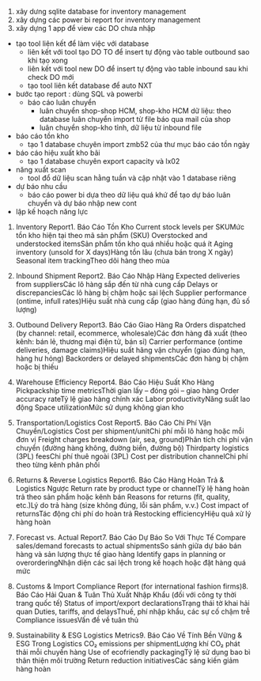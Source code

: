 1. xây dưng sqlite database for inventory management
2. xây dựng các power bi report for inventory management
3. xây dựng 1 app để view các DO chưa nhập 


- tạo tool liên kết để làm việc với database
  - liên kết với tool tạo DO TO để insert tự động vào table outbound sao khi tạo xong
  - liên kết với tool new DO để insert tự động vào table inbound sau khi check DO mới
  - tạo tool liên kết database để auto NXT
- bước tạo report : dùng SQL và powerbi
  - báo cáo luân chuyển
    - luân chuyển shop-shop HCM, shop-kho HCM dữ liệu: theo database luân chuyển import từ file báo qua mail của shop
    - luân chuyển shop-kho tỉnh, dữ liệu từ inbound file
- báo cáo tồn kho
  - tạo 1 database chuyên import zmb52 của thư mục báo cáo tồn ngày
- báo cáo hiệu xuất kho bãi
  - tạo 1 database chuyên export capacity và lx02
- năng xuất scan
  - tool đổ dữ liệu scan hằng tuần và cập nhật vào 1 database riêng
- dự báo nhu cầu
  - báo cáo power bi dựa theo dữ liệu quá khứ để tạo dự báo luân chuyển và dự báo nhập new cont
- lập kế hoạch năng lực



1. Inventory Report1. Báo Cáo Tồn Kho
Current stock levels per SKUMức tồn kho hiện tại theo mã sản phẩm (SKU)
Overstocked and understocked itemsSản phẩm tồn kho quá nhiều hoặc quá ít
Aging inventory (unsold for X days)Hàng tồn lâu (chưa bán trong X ngày)
Seasonal item trackingTheo dõi hàng theo mùa

2. Inbound Shipment Report2. Báo Cáo Nhập Hàng
Expected deliveries from suppliersCác lô hàng sắp đến từ nhà cung cấp
Delays or discrepanciesCác lô hàng bị chậm hoặc sai lệch
Supplier performance (ontime, infull rates)Hiệu suất nhà cung cấp (giao hàng đúng hạn, đủ số lượng)

3. Outbound Delivery Report3. Báo Cáo Giao Hàng Ra
Orders dispatched (by channel: retail, ecommerce, wholesale)Các đơn hàng đã xuất (theo kênh: bán lẻ, thương mại điện tử, bán sỉ)
Carrier performance (ontime deliveries, damage claims)Hiệu suất hãng vận chuyển (giao đúng hạn, hàng hư hỏng)
Backorders or delayed shipmentsCác đơn hàng bị chậm hoặc bị thiếu

4. Warehouse Efficiency Report4. Báo Cáo Hiệu Suất Kho Hàng
Pickpackship time metricsThời gian lấy – đóng gói – giao hàng
Order accuracy rateTỷ lệ giao hàng chính xác
Labor productivityNăng suất lao động
Space utilizationMức sử dụng không gian kho

5. Transportation/Logistics Cost Report5. Báo Cáo Chi Phí Vận Chuyển/Logistics
Cost per shipment/unitChi phí mỗi lô hàng hoặc mỗi đơn vị
Freight charges breakdown (air, sea, ground)Phân tích chi phí vận chuyển (đường hàng không, đường biển, đường bộ)
Thirdparty logistics (3PL) feesChi phí thuê ngoài (3PL)
Cost per distribution channelChi phí theo từng kênh phân phối

6. Returns & Reverse Logistics Report6. Báo Cáo Hàng Hoàn Trả & Logistics Ngược
Return rate by product type or channelTỷ lệ hàng hoàn trả theo sản phẩm hoặc kênh bán
Reasons for returns (fit, quality, etc.)Lý do trả hàng (size không đúng, lỗi sản phẩm, v.v.)
Cost impact of returnsTác động chi phí do hoàn trả
Restocking efficiencyHiệu quả xử lý hàng hoàn

7. Forecast vs. Actual Report7. Báo Cáo Dự Báo So Với Thực Tế
Compare sales/demand forecasts to actual shipmentsSo sánh giữa dự báo bán hàng và sản lượng thực tế giao hàng
Identify gaps in planning or overorderingNhận diện các sai lệch trong kế hoạch hoặc đặt hàng quá mức

8. Customs & Import Compliance Report (for international fashion firms)8. Báo Cáo Hải Quan & Tuân Thủ Xuất Nhập Khẩu (đối với công ty thời trang quốc tế)
Status of import/export declarationsTrạng thái tờ khai hải quan
Duties, tariffs, and delaysThuế, phí nhập khẩu, các sự cố chậm trễ
Compliance issuesVấn đề về tuân thủ

9. Sustainability & ESG Logistics Metrics9. Báo Cáo Về Tính Bền Vững & ESG Trong Logistics
CO₂ emissions per shipmentLượng khí CO₂ phát thải mỗi chuyến hàng
Use of ecofriendly packagingTỷ lệ sử dụng bao bì thân thiện môi trường
Return reduction initiativesCác sáng kiến giảm hàng hoàn
